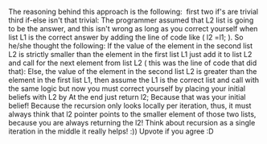 The reasoning behind this approach is the following:
​
first two if's are trivial
third if-else isn't that trivial: The programmer assumed that L2 list is going to be the answer,
and this isn't wrong as long as you correct yourself when list L1 is the correct answer by adding the line of code like ( l2 =l1; ).
So he/she thought the following:
If the value of the element in the second list L2 is strictly smaller than the element in the first list L1 just add it to list L2 and call for the next element from list L2 ( this was the line of code that did that):
Else, the value of the element in the second list L2 is greater than the element in the first list L1, then assume the L1 is the correct list and call with the same logic
but now you must correct yourself by placing your initial beliefs with L2 by At the end just return l2; Because that was your initial belief! Because the recursion only looks locally per iteration, thus, it must always think that l2 pointer points to the smaller element of those two lists, because you are always returning the l2!
Think about recursion as a single iteration in the middle it really helps! :)) Upvote if you agree :D